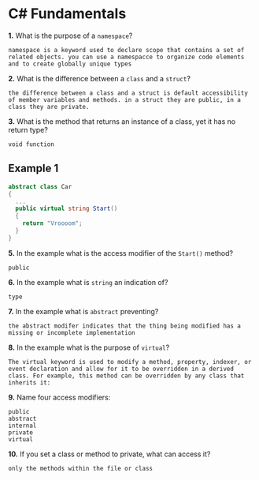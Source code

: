 # C# Fundamentals


**1.** What is the purpose of a `namespace`?
<!-- enter you answer in the space below -->
```
namespace is a keyword used to declare scope that contains a set of related objects. you can use a namespacce to organize code elements and to create globally unique types
```
**2.** What is the difference between a `class` and a `struct`?
<!-- enter you answer in the space below -->
```
the difference between a class and a struct is default accessibility of member variables and methods. in a struct they are public, in a class they are private.
```
**3.** What is the method that returns an instance of a class, yet it has no return type?
<!-- enter you answer in the space below -->
```
void function
```
## Example 1
```c#
abstract class Car
{
  ...
  public virtual string Start()
  {
    return "Vroooom";
  }
}
```
**5.** In the example what is the access modifier of the `Start()` method?
<!-- enter you answer in the space below -->
```
public
```
**6.** In the example what is `string` an indication of?
<!-- enter you answer in the space below -->
```
type
```
**7.** In the example what is `abstract` preventing?
<!-- enter you answer in the space below -->
```
the abstract modifer indicates that the thing being modified has a missing or incomplete implementation
```
**8.** In the example what is the purpose of `virtual`?
<!-- enter you answer in the space below -->
```
The virtual keyword is used to modify a method, property, indexer, or event declaration and allow for it to be overridden in a derived class. For example, this method can be overridden by any class that inherits it:
```
**9.** Name four access modifiers:
<!-- enter you answer in the space below -->
```
public 
abstract
internal
private
virtual
```
**10.** If you set a class or method to private, what can access it?
<!-- enter you answer in the space below -->
```
only the methods within the file or class
```